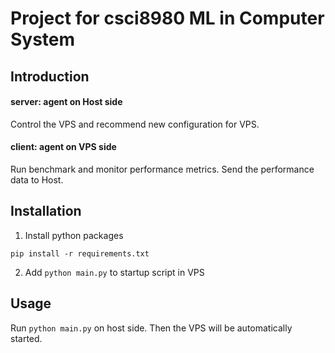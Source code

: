# Project for csci8980 ML in Computer System

## Introduction

#### server: agent on Host side

Control the VPS and recommend new configuration for VPS.

#### client: agent on VPS side

Run benchmark and monitor performance metrics. Send the performance data to Host.

## Installation

1. Install python packages

```pip install -r requirements.txt```

2. Add ```python main.py``` to startup script in VPS

## Usage

Run ```python main.py``` on host side. Then the VPS will be automatically started.
